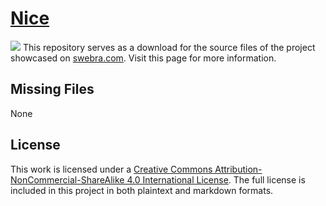 # [Nice](https://swebra.com/projects/nice/)
![](Nice.png)
This repository serves as a download for the source files of the project showcased on [swebra.com](https://swebra.com/projects/nice/). Visit this page for more information.

## Missing Files
None

## License
This work is licensed under a [Creative Commons Attribution-NonCommercial-ShareAlike 4.0 International License](https://creativecommons.org/licenses/by-nc-sa/4.0/). The full license is included in this project in both plaintext and markdown formats.
